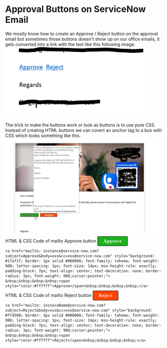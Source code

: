 # Approval Buttons on ServiceNow Email
We mostly know how to create an Approve / Reject button on the approval email but sometimes those buttons doesn't show up on our office emails, it gets converted into a link with the text like this following image.
![Failed Approval Button Image](failed_approval_buttons.PNG)

The trick to make the buttons work or look as buttons is to use pure CSS. Instead of creating HTML buttons we can covert an anchor tag to a box with CSS which looks something like this.
![Working Approval Button Image](working_approval_buttons.png)

HTML & CSS Code of mailto Approve button <a href="mailto: instance@service-now.com?subject=Approve&body=xxx&cc=xxx@service-now.com" style="background: #1faf1f; border: 1px solid #000000; font-family: tahoma; font-weight: 900; letter-spacing: 1px; font-size: 14px; mso-height-rule: exactly; padding-block: 7px; text-align: center; text-decoration: none; border-radius: 3px; font-weight: 900;cursor:pointer;"> &nbsp;&nbsp;&nbsp;&nbsp;<span style="color:#ffffff">Approve</span>&nbsp;&nbsp;&nbsp;&nbsp;</a>
```
<a href="mailto: instance@service-now.com?subject=Approve&body=xxx&cc=xxx@service-now.com" style="background: #1faf1f; border: 1px solid #000000; font-family: tahoma; font-weight: 900; letter-spacing: 1px; font-size: 14px; mso-height-rule: exactly; padding-block: 7px; text-align: center; text-decoration: none; border-radius: 3px; font-weight: 900;cursor:pointer;"> &nbsp;&nbsp;&nbsp;&nbsp;<span style="color:#ffffff">Approve</span>&nbsp;&nbsp;&nbsp;&nbsp;</a>
```
HTML & CSS Code of mailto Reject button <a href="mailto: instaceName@service-now.com?subject=Reject&body=xxx&cc=xxx@service-now.com" style="background: #ff4500; border: 1px solid #000000; font-family: tahoma; font-weight: 900; letter-spacing: 1px; font-size: 14px; mso-height-rule: exactly; padding-block: 7px; text-align: center; text-decoration: none; border-radius: 3px; font-weight: 900;cursor:pointer;"> &nbsp;&nbsp;&nbsp;&nbsp;<span style="color:#ffffff">Reject</span>&nbsp;&nbsp;&nbsp;&nbsp;</a>
```
<a href="mailto: instaceName@service-now.com?subject=Reject&body=xxx&cc=xxx@service-now.com" style="background: #ff4500; border: 1px solid #000000; font-family: tahoma; font-weight: 900; letter-spacing: 1px; font-size: 14px; mso-height-rule: exactly; padding-block: 7px; text-align: center; text-decoration: none; border-radius: 3px; font-weight: 900;cursor:pointer;"> &nbsp;&nbsp;&nbsp;&nbsp;<span style="color:#ffffff">Reject</span>&nbsp;&nbsp;&nbsp;&nbsp;</a>
```
